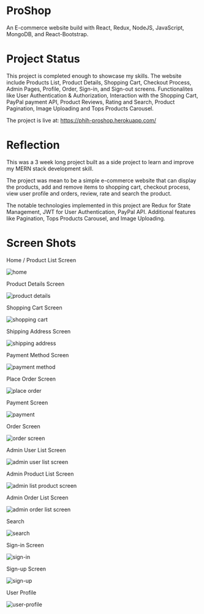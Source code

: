 # ProShop

An E-commerce website build with React, Redux, NodeJS, JavaScript, MongoDB, and React-Bootstrap.

# Project Status

This project is completed enough to showcase my skills. The website include Products List, Product Details, Shopping Cart, Checkout Process, Admin Pages, Profile, Order, Sign-in, and Sign-out screens. Functionalites like User Authentication & Authorization, Interaction with the Shopping Cart, PayPal payment API, Product Reviews, Rating and Search, Product Pagination, Image Uploading and Tops Products Carousel.

The project is live at: https://phih-proshop.herokuapp.com/

# Reflection

This was a 3 week long project built as a side project to learn and improve my MERN stack development skill.

The project was mean to be a simple e-commerce website that can display the products, add and remove items to shopping cart, checkout process, view user profile and orders, review, rate and search the product.

The notable technologies implemented in this project are Redux for State Management, JWT for User Authentication, PayPal API. Additional features like Pagination, Tops Products Carousel, and Image Uploading.

# Screen Shots

Home / Product List Screen

![home](screenshots/home.png)

Product Details Screen

![product details](screenshots/product.png)

Shopping Cart Screen

![shopping cart](screenshots/cart.png)

Shipping Address Screen

![shipping address](screenshots/shipping-address.png)

Payment Method Screen

![payment method](screenshots/payment-method.png)

Place Order Screen

![place order](screenshots/place-order.png)

Payment Screen

![payment](screenshots/payment-screen.png)

Order Screen

![order screen](screenshots/order-screen.png)

Admin User List Screen

![admin user list screen](screenshots/admin-user-list.png)

Admin Product List Screen

![admin list product screen](screenshots/admin-product-list.png)

Admin Order List Screen

![admin order list screen](screenshots/admin-order-list.png)

Search

![search](screenshots/search.png)

Sign-in Screen

![sign-in](screenshots/sign-in.png)

Sign-up Screen

![sign-up](screenshots/sign-up.png)

User Profile

![user-profile](screenshots/user-profile.png)
